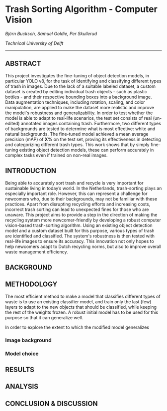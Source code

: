 <!-- <head>
    <style>
        .photos img{
          display: inline;
          vertical-align: top;
          float: none;
        }
    </style>
</head>
 -->
# Trash Sorting Algorithm - Computer Vision

*Björn Bucksch, Samuel Goldie, Per Skullerud*

*Technical University of Delft*

---

## ABSTRACT

This project investigates the fine-tuning of object detection models, in particular YOLO v8, for the task of identifying and classifying different types of trash in images. Due to the lack of a suitable labeled dataset, a custom dataset is created by editing individual trash objects - such as plastic bottles - and their respective bounding boxes into a background image. Data augmentation techniques, including rotation, scaling, and color manipulation, are applied to make the dataset more realistic and improve the model's robustness and generalizability. In order to test whether the model is able to adapt to real-life scenarios, the test set consists of real (un-edited) annotated images containing trash. Furthermore, two different types of backgrounds are tested to determine what is most effective: white and natural backgrounds. The fine-tuned model achieved a mean average precision (mAP) of **X%** on the test set, proving its effectiveness in detecting and categorizing different trash types. This work shows that by simply fine-tuning existing object detection models, these can perform accurately in complex tasks even if trained on non-real images.

<!-- CHANGE PRECISION -->

## INTRODUCTION

Being able to accurately sort trash and recycle is very important for sustainable living in today’s world. In the Netherlands, trash-sorting plays an especially important role. However, this can represent a challenge for newcomers who, due to their backgrounds, may not be familiar with these practices. Apart from disrupting recycling efforts and increasing costs, incorrect trash sorting can lead to unexpected fines for those who are unaware. This project aims to provide a step in the direction of making the recycling system more newcomer-friendly by developing a robust computer vision-based trash-sorting algorithm. Using an existing object detection model and a custom dataset built for this purpose, various types of trash are identified and classified. The system's robustness is then tested with real-life images to ensure its accuracy. This innovation not only hopes to help newcomers adapt to Dutch recycling norms, but also to improve overall waste management efficiency. 

## BACKGROUND





## METHODOLOGY

The most efficient method to make a model that classifies different types of waste is to use an existing classifier model, and train only the last (few) layers to adapt to the new objects that should be classified, while keeping the rest of the weights frozen. A robust initial model has to be used for this purpose so that it can generalize well.

In order to explore the extent to which the modified model generalizes

### Image background

### Model choice
<!-- Why YOLO v8 -->



## RESULTS

## ANALYSIS

## CONCLUSION & DISCUSSION


